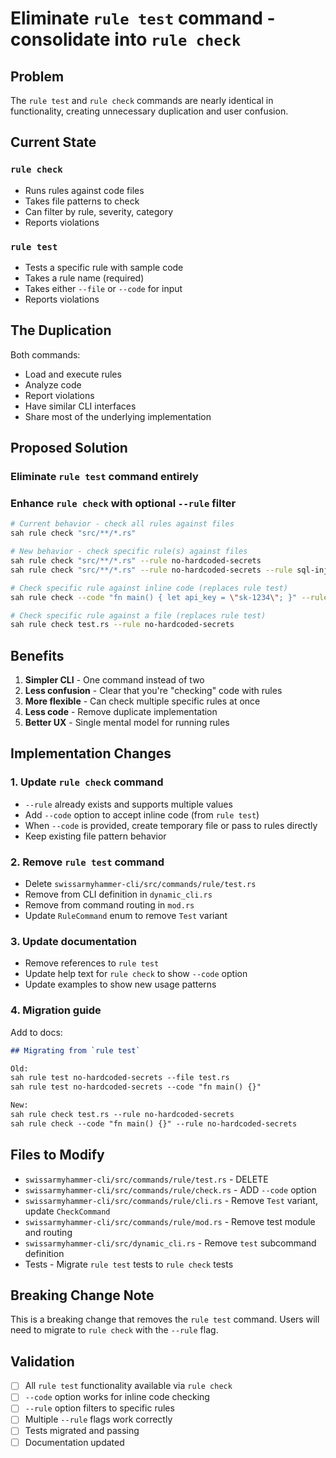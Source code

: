 # Eliminate `rule test` command - consolidate into `rule check`

## Problem
The `rule test` and `rule check` commands are nearly identical in functionality, creating unnecessary duplication and user confusion.

## Current State

### `rule check`
- Runs rules against code files
- Takes file patterns to check
- Can filter by rule, severity, category
- Reports violations

### `rule test`  
- Tests a specific rule with sample code
- Takes a rule name (required)
- Takes either `--file` or `--code` for input
- Reports violations

## The Duplication
Both commands:
- Load and execute rules
- Analyze code
- Report violations
- Have similar CLI interfaces
- Share most of the underlying implementation

## Proposed Solution

### Eliminate `rule test` command entirely

### Enhance `rule check` with optional `--rule` filter
```bash
# Current behavior - check all rules against files
sah rule check "src/**/*.rs"

# New behavior - check specific rule(s) against files  
sah rule check "src/**/*.rs" --rule no-hardcoded-secrets
sah rule check "src/**/*.rs" --rule no-hardcoded-secrets --rule sql-injection

# Check specific rule against inline code (replaces rule test)
sah rule check --code "fn main() { let api_key = \"sk-1234\"; }" --rule no-hardcoded-secrets

# Check specific rule against a file (replaces rule test)
sah rule check test.rs --rule no-hardcoded-secrets
```

## Benefits

1. **Simpler CLI** - One command instead of two
2. **Less confusion** - Clear that you're "checking" code with rules
3. **More flexible** - Can check multiple specific rules at once
4. **Less code** - Remove duplicate implementation
5. **Better UX** - Single mental model for running rules

## Implementation Changes

### 1. Update `rule check` command
- `--rule` already exists and supports multiple values
- Add `--code` option to accept inline code (from `rule test`)
- When `--code` is provided, create temporary file or pass to rules directly
- Keep existing file pattern behavior

### 2. Remove `rule test` command
- Delete `swissarmyhammer-cli/src/commands/rule/test.rs`
- Remove from CLI definition in `dynamic_cli.rs`
- Remove from command routing in `mod.rs`
- Update `RuleCommand` enum to remove `Test` variant

### 3. Update documentation
- Remove references to `rule test`
- Update help text for `rule check` to show `--code` option
- Update examples to show new usage patterns

### 4. Migration guide
Add to docs:
```markdown
## Migrating from `rule test`

Old:
sah rule test no-hardcoded-secrets --file test.rs
sah rule test no-hardcoded-secrets --code "fn main() {}"

New:  
sah rule check test.rs --rule no-hardcoded-secrets
sah rule check --code "fn main() {}" --rule no-hardcoded-secrets
```

## Files to Modify

- `swissarmyhammer-cli/src/commands/rule/test.rs` - DELETE
- `swissarmyhammer-cli/src/commands/rule/check.rs` - ADD `--code` option
- `swissarmyhammer-cli/src/commands/rule/cli.rs` - Remove `Test` variant, update `CheckCommand`
- `swissarmyhammer-cli/src/commands/rule/mod.rs` - Remove test module and routing
- `swissarmyhammer-cli/src/dynamic_cli.rs` - Remove `test` subcommand definition
- Tests - Migrate `rule test` tests to `rule check` tests

## Breaking Change Note
This is a breaking change that removes the `rule test` command. Users will need to migrate to `rule check` with the `--rule` flag.

## Validation
- [ ] All `rule test` functionality available via `rule check`
- [ ] `--code` option works for inline code checking
- [ ] `--rule` option filters to specific rules
- [ ] Multiple `--rule` flags work correctly
- [ ] Tests migrated and passing
- [ ] Documentation updated
